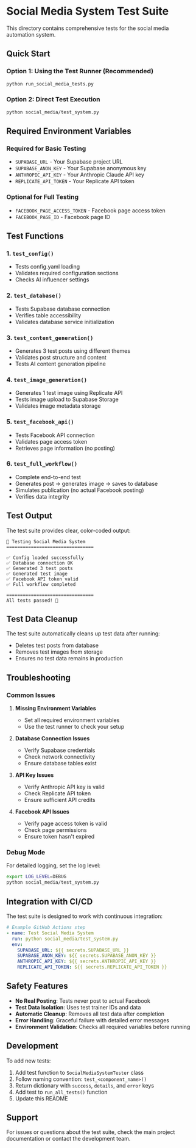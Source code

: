 # Social Media System Test Suite

This directory contains comprehensive tests for the social media automation system.

## Quick Start

### Option 1: Using the Test Runner (Recommended)
```bash
python run_social_media_tests.py
```

### Option 2: Direct Test Execution
```bash
python social_media/test_system.py
```

## Required Environment Variables

### Required for Basic Testing
- `SUPABASE_URL` - Your Supabase project URL
- `SUPABASE_ANON_KEY` - Your Supabase anonymous key
- `ANTHROPIC_API_KEY` - Your Anthropic Claude API key
- `REPLICATE_API_TOKEN` - Your Replicate API token

### Optional for Full Testing
- `FACEBOOK_PAGE_ACCESS_TOKEN` - Facebook page access token
- `FACEBOOK_PAGE_ID` - Facebook page ID

## Test Functions

### 1. `test_config()`
- Tests config.yaml loading
- Validates required configuration sections
- Checks AI influencer settings

### 2. `test_database()`
- Tests Supabase database connection
- Verifies table accessibility
- Validates database service initialization

### 3. `test_content_generation()`
- Generates 3 test posts using different themes
- Validates post structure and content
- Tests AI content generation pipeline

### 4. `test_image_generation()`
- Generates 1 test image using Replicate API
- Tests image upload to Supabase Storage
- Validates image metadata storage

### 5. `test_facebook_api()`
- Tests Facebook API connection
- Validates page access token
- Retrieves page information (no posting)

### 6. `test_full_workflow()`
- Complete end-to-end test
- Generates post → generates image → saves to database
- Simulates publication (no actual Facebook posting)
- Verifies data integrity

## Test Output

The test suite provides clear, color-coded output:

```
🧪 Testing Social Media System
================================

✅ Config loaded successfully
✅ Database connection OK
✅ Generated 3 test posts
✅ Generated test image
✅ Facebook API token valid
✅ Full workflow completed

================================
All tests passed! 🎉
```

## Test Data Cleanup

The test suite automatically cleans up test data after running:
- Deletes test posts from database
- Removes test images from storage
- Ensures no test data remains in production

## Troubleshooting

### Common Issues

1. **Missing Environment Variables**
   - Set all required environment variables
   - Use the test runner to check your setup

2. **Database Connection Issues**
   - Verify Supabase credentials
   - Check network connectivity
   - Ensure database tables exist

3. **API Key Issues**
   - Verify Anthropic API key is valid
   - Check Replicate API token
   - Ensure sufficient API credits

4. **Facebook API Issues**
   - Verify page access token is valid
   - Check page permissions
   - Ensure token hasn't expired

### Debug Mode

For detailed logging, set the log level:
```bash
export LOG_LEVEL=DEBUG
python social_media/test_system.py
```

## Integration with CI/CD

The test suite is designed to work with continuous integration:

```yaml
# Example GitHub Actions step
- name: Test Social Media System
  run: python social_media/test_system.py
  env:
    SUPABASE_URL: ${{ secrets.SUPABASE_URL }}
    SUPABASE_ANON_KEY: ${{ secrets.SUPABASE_ANON_KEY }}
    ANTHROPIC_API_KEY: ${{ secrets.ANTHROPIC_API_KEY }}
    REPLICATE_API_TOKEN: ${{ secrets.REPLICATE_API_TOKEN }}
```

## Safety Features

- **No Real Posting**: Tests never post to actual Facebook
- **Test Data Isolation**: Uses test trainer IDs and data
- **Automatic Cleanup**: Removes all test data after completion
- **Error Handling**: Graceful failure with detailed error messages
- **Environment Validation**: Checks all required variables before running

## Development

To add new tests:

1. Add test function to `SocialMediaSystemTester` class
2. Follow naming convention: `test_<component_name>()`
3. Return dictionary with `success`, `details`, and `error` keys
4. Add test to `run_all_tests()` function
5. Update this README

## Support

For issues or questions about the test suite, check the main project documentation or contact the development team.